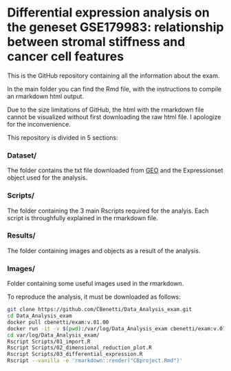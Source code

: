 
# Differential expression analysis on the geneset GSE179983: relationship between stromal stiffness and cancer cell features
This is the GitHub repository containing all the information about the exam.

In the main folder you can find the Rmd file, with the instructions to compile an rmarkdown html output. 

Due to the size limitations of GitHub, the html with the rmarkdown file cannot be visualized without first downloading the raw html file. I apologize for the inconvenience.

This repository is divided in 5 sections:

### Dataset/

The folder contains the txt file downloaded from [GEO](https://www.ncbi.nlm.nih.gov/geo/query/acc.cgi?acc=GSE179983) and the Expressionset object used for the analysis.

### Scripts/

The folder containing the 3 main Rscripts required for the analyis. Each script is throughfully explained in the rmarkdown file.

### Results/ 

The folder containing images and objects as a result of the analysis.

### Images/

Folder containing some useful images used in the rmarkdown.


To reproduce the analysis, it must be downloaded as follows:

```bash
git clone https://github.com/CBenetti/Data_Analysis_exam.git
cd Data_Analysis_exam
docker pull cbenetti/exam:v.01.00
docker run -it -v $(pwd):/var/log/Data_Analysis_exam cbenetti/exam:v.01.00
cd var/log/Data_Analysis_exam/
Rscript Scripts/01_import.R
Rscript Scripts/02_dimensional_reduction_plot.R
Rscript Scripts/03_differential_expression.R
Rscript --vanilla -e 'rmarkdown::render("CBproject.Rmd")'
```
